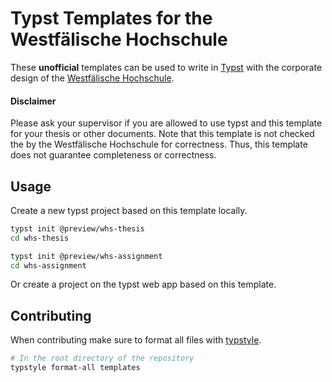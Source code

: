 # Typst Templates for the Westfälische Hochschule

These **unofficial** templates can be used to write in [Typst](https://github.com/typst/typst) with the corporate design of the [Westfälische Hochschule](https://www.w-hs.de/).

#### Disclaimer
Please ask your supervisor if you are allowed to use typst and this template for your thesis or other documents.
Note that this template is not checked the by the Westfälische Hochschule for correctness.
Thus, this template does not guarantee completeness or correctness.

## Usage
Create a new typst project based on this template locally.
```bash
typst init @preview/whs-thesis
cd whs-thesis

typst init @preview/whs-assignment
cd whs-assignment
```
Or create a project on the typst web app based on this template.

## Contributing

When contributing make sure to format all files with [typstyle](https://github.com/Enter-tainer/typstyle).

```bash
# In the root directory of the repository
typstyle format-all templates
```